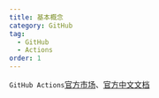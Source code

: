 ```yaml
---
title: 基本概念
category: GitHub
tag:
  - GitHub
  - Actions
order: 1
---
```

`GitHub Actions`[官方市场](https://github.com/marketplace)、[官方中文文档](https://docs.github.com/zh/actions)
